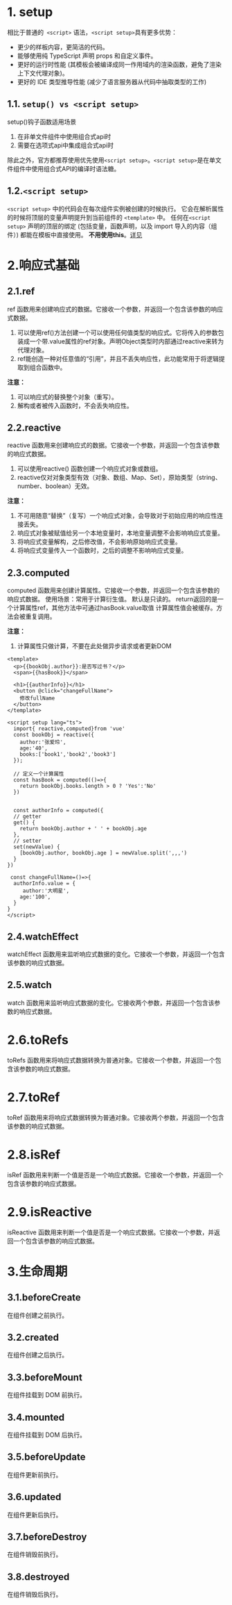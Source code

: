 # 1. setup
相比于普通的` <script>` 语法，`<script setup>`具有更多优势：

+ 更少的样板内容，更简洁的代码。
+ 能够使用纯 TypeScript 声明 props 和自定义事件。
+ 更好的运行时性能 (其模板会被编译成同一作用域内的渲染函数，避免了渲染上下文代理对象)。
+ 更好的 IDE 类型推导性能 (减少了语言服务器从代码中抽取类型的工作)

## 1.1. `setup() vs <script setup>`
setup()钩子函数适用场景
1. 在非单文件组件中使用组合式api时
2. 需要在选项式api中集成组合式api时

除此之外，官方都推荐使用优先使用`<script setup>`。`<script setup>`是在单文件组件中使用组合式API的编译时语法糖。


## 1.2.`<script setup>` 
`<script setup>` 中的代码会在每次组件实例被创建的时候执行。
它会在解析属性的时候将顶层的变量声明提升到当前组件的 `<template>` 中。
任何在`<script setup>` 声明的顶层的绑定 (包括变量，函数声明，以及 import 导入的内容（组件）) 都能在模板中直接使用。
**不用使用this**。[详见](https://cn.vuejs.org/api/sfc-script-setup)


# 2.响应式基础
## 2.1.ref
ref 函数用来创建响应式的数据。它接收一个参数，并返回一个包含该参数的响应式数据。
1. 可以使用ref()方法创建一个可以使用任何值类型的响应式。它将传入的参数包装成一个带.value属性的ref对象。声明Object类型时内部通过reactive来转为代理对象。
2. ref能创造一种对任意值的“引用”，并且不丢失响应性，此功能常用于将逻辑提取到组合函数中。

**注意：**
1. 可以响应式的替换整个对象（重写）。
2. 解构或者被传入函数时，不会丢失响应性。

## 2.2.reactive
reactive 函数用来创建响应式的数据。它接收一个参数，并返回一个包含该参数的响应式数据。
1. 可以使用reactive() 函数创建一个响应式对象或数组。
2. reactive仅对对象类型有效（对象、数组、Map、Set），原始类型（string、number、boolean）无效。

**注意：**
1. 不可用随意“替换”（复写）一个响应式对象，会导致对于初始应用的响应性连接丢失。
2. 响应式对象被赋值给另一个本地变量时，本地变量调整不会影响响应式变量。
3. 将响应式变量解构，之后修改值，不会影响原始响应式变量。
4. 将响应式变量传入一个函数时，之后的调整不影响响应式变量。

## 2.3.computed
computed 函数用来创建计算属性。它接收一个参数，并返回一个包含该参数的响应式数据。
使用场景：常用于计算衍生值。
默认是只读的。
return返回的是一个计算属性ref，其他方法中可通过hasBook.value取值
计算属性值会被缓存。方法会被重复调用。

**注意：**
1. 计算属性只做计算，不要在此处做异步请求或者更新DOM

```vue
<template>
  <p>{{bookObj.author}}:是否写过书？</p>
  <span>{{hasBook}}</span>

  <h1>{{authorInfo}}</h1>
  <button @click="changeFullName">
    修改fullName
  </button>
</template>

<script setup lang="ts">
  import{ reactive,computed}from 'vue'
  const bookObj = reactive({
    author:'张爱玲',
    age:'40',
    books:['book1','book2','book3']
  });

  // 定义一个计算属性
  const hasBook = computed(()=>{
    return bookObj.books.length > 0 ? 'Yes':'No'
  })


  const authorInfo = computed({
  // getter
  get() {
    return bookObj.author + ' ' + bookObj.age 
  },
  // setter
  set(newValue) {
    [bookObj.author, bookObj.age ] = newValue.split(',,,')
  }
})

 const changeFullName=()=>{
  authorInfo.value = {
     author:'大明星',
    age:'100',
  }
}
</script>
```


## 2.4.watchEffect
watchEffect 函数用来监听响应式数据的变化。它接收一个参数，并返回一个包含该参数的响应式数据。
## 2.5.watch
watch 函数用来监听响应式数据的变化。它接收两个参数，并返回一个包含该参数的响应式数据。
# 2.6.toRefs
toRefs 函数用来将响应式数据转换为普通对象。它接收一个参数，并返回一个包含该参数的响应式数据。
# 2.7.toRef
toRef 函数用来将响应式数据转换为普通对象。它接收两个参数，并返回一个包含该参数的响应式数据。
# 2.8.isRef
isRef 函数用来判断一个值是否是一个响应式数据。它接收一个参数，并返回一个包含该参数的响应式数据。
# 2.9.isReactive
isReactive 函数用来判断一个值是否是一个响应式数据。它接收一个参数，并返回一个包含该参数的响应式数据。

# 3.生命周期
## 3.1.beforeCreate
在组件创建之前执行。

## 3.2.created
在组件创建之后执行。

## 3.3.beforeMount
在组件挂载到 DOM 前执行。

## 3.4.mounted
在组件挂载到 DOM 后执行。

## 3.5.beforeUpdate
在组件更新前执行。

## 3.6.updated
在组件更新后执行。

## 3.7.beforeDestroy
在组件销毁前执行。

## 3.8.destroyed
在组件销毁后执行。

